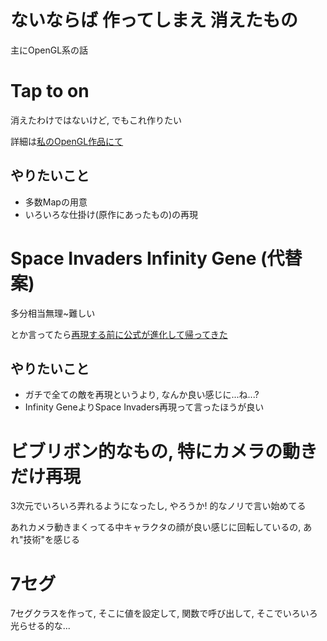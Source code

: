 # ないならば 作ってしまえ 消えたもの
主にOpenGL系の話

# Tap to on
消えたわけではないけど, でもこれ作りたい

詳細は[私のOpenGL作品にて](https://github.com/wswsans/ws_opengl_works/tree/main/TapToOn)

## やりたいこと
* 多数Mapの用意
* いろいろな仕掛け(原作にあったもの)の再現

# Space Invaders Infinity Gene (代替案)
多分相当無理~難しい

とか言ってたら[再現する前に公式が進化して帰ってきた](https://infinitygene.net/evolve)

## やりたいこと
* ガチで全ての敵を再現というより, なんか良い感じに...ね...?
* Infinity GeneよりSpace Invaders再現って言ったほうが良い

# ビブリボン的なもの, 特にカメラの動きだけ再現
3次元でいろいろ弄れるようになったし, やろうか! 的なノリで言い始めてる

あれカメラ動きまくってる中キャラクタの顔が良い感じに回転しているの, あれ"技術"を感じる

# 7セグ
7セグクラスを作って, そこに値を設定して, 関数で呼び出して, そこでいろいろ光らせる的な...
